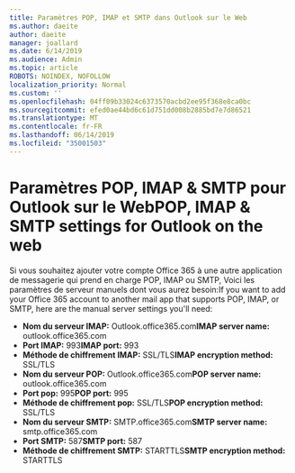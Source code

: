 ```yaml
---
title: Paramètres POP, IMAP et SMTP dans Outlook sur le Web
ms.author: daeite
author: daeite
manager: joallard
ms.date: 6/14/2019
ms.audience: Admin
ms.topic: article
ROBOTS: NOINDEX, NOFOLLOW
localization_priority: Normal
ms.custom: ''
ms.openlocfilehash: 04ff09b33024c6373570acbd2ee95f368e8ca0bc
ms.sourcegitcommit: efed0ae44bd6c61d751dd008b2885bd7e7d86521
ms.translationtype: MT
ms.contentlocale: fr-FR
ms.lasthandoff: 06/14/2019
ms.locfileid: "35001503"
---
```

# <a name="pop-imap--smtp-settings-for-outlook-on-the-web"></a><span data-ttu-id="48050-102">Paramètres POP, IMAP & SMTP pour Outlook sur le Web</span><span class="sxs-lookup"><span data-stu-id="48050-102">POP, IMAP & SMTP settings for Outlook on the web</span></span>

<span data-ttu-id="48050-103">Si vous souhaitez ajouter votre compte Office 365 à une autre application de messagerie qui prend en charge POP, IMAP ou SMTP, Voici les paramètres de serveur manuels dont vous aurez besoin:</span><span class="sxs-lookup"><span data-stu-id="48050-103">If you want to add your Office 365 account to another mail app that supports POP, IMAP, or SMTP, here are the manual server settings you'll need:</span></span>
  
- <span data-ttu-id="48050-104">**Nom du serveur IMAP:** Outlook.office365.com</span><span class="sxs-lookup"><span data-stu-id="48050-104">**IMAP server name:** outlook.office365.com</span></span>
- <span data-ttu-id="48050-105">**Port IMAP:** 993</span><span class="sxs-lookup"><span data-stu-id="48050-105">**IMAP port:** 993</span></span>
- <span data-ttu-id="48050-106">**Méthode de chiffrement IMAP:** SSL/TLS</span><span class="sxs-lookup"><span data-stu-id="48050-106">**IMAP encryption method:** SSL/TLS</span></span>
- <span data-ttu-id="48050-107">**Nom du serveur POP:** Outlook.office365.com</span><span class="sxs-lookup"><span data-stu-id="48050-107">**POP server name:** outlook.office365.com</span></span>  
- <span data-ttu-id="48050-108">**Port pop:** 995</span><span class="sxs-lookup"><span data-stu-id="48050-108">**POP port:** 995</span></span>  
- <span data-ttu-id="48050-109">**Méthode de chiffrement pop:** SSL/TLS</span><span class="sxs-lookup"><span data-stu-id="48050-109">**POP encryption method:** SSL/TLS</span></span>  
- <span data-ttu-id="48050-110">**Nom du serveur SMTP:** SMTP.office365.com</span><span class="sxs-lookup"><span data-stu-id="48050-110">**SMTP server name:** smtp.office365.com</span></span>
- <span data-ttu-id="48050-111">**Port SMTP:** 587</span><span class="sxs-lookup"><span data-stu-id="48050-111">**SMTP port:** 587</span></span>
- <span data-ttu-id="48050-112">**Méthode de chiffrement SMTP:** STARTTLS</span><span class="sxs-lookup"><span data-stu-id="48050-112">**SMTP encryption method:** STARTTLS</span></span>